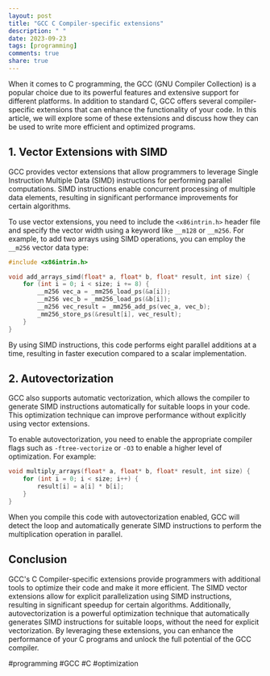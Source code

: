 ```yaml
---
layout: post
title: "GCC C Compiler-specific extensions"
description: " "
date: 2023-09-23
tags: [programming]
comments: true
share: true
---
```


When it comes to C programming, the GCC (GNU Compiler Collection) is a popular choice due to its powerful features and extensive support for different platforms. In addition to standard C, GCC offers several compiler-specific extensions that can enhance the functionality of your code. In this article, we will explore some of these extensions and discuss how they can be used to write more efficient and optimized programs.

## 1. Vector Extensions with SIMD

GCC provides vector extensions that allow programmers to leverage Single Instruction Multiple Data (SIMD) instructions for performing parallel computations. SIMD instructions enable concurrent processing of multiple data elements, resulting in significant performance improvements for certain algorithms.

To use vector extensions, you need to include the `<x86intrin.h>` header file and specify the vector width using a keyword like `__m128` or `__m256`. For example, to add two arrays using SIMD operations, you can employ the `__m256` vector data type:

```c
#include <x86intrin.h>

void add_arrays_simd(float* a, float* b, float* result, int size) {
    for (int i = 0; i < size; i += 8) {
        __m256 vec_a = _mm256_load_ps(&a[i]);
        __m256 vec_b = _mm256_load_ps(&b[i]);
        __m256 vec_result = _mm256_add_ps(vec_a, vec_b);
        _mm256_store_ps(&result[i], vec_result);
    }
}
```

By using SIMD instructions, this code performs eight parallel additions at a time, resulting in faster execution compared to a scalar implementation.

## 2. Autovectorization

GCC also supports automatic vectorization, which allows the compiler to generate SIMD instructions automatically for suitable loops in your code. This optimization technique can improve performance without explicitly using vector extensions.

To enable autovectorization, you need to enable the appropriate compiler flags such as `-ftree-vectorize` or `-O3` to enable a higher level of optimization. For example:

```c
void multiply_arrays(float* a, float* b, float* result, int size) {
    for (int i = 0; i < size; i++) {
        result[i] = a[i] * b[i];
    }
}
```

When you compile this code with autovectorization enabled, GCC will detect the loop and automatically generate SIMD instructions to perform the multiplication operation in parallel.

## Conclusion

GCC's C Compiler-specific extensions provide programmers with additional tools to optimize their code and make it more efficient. The SIMD vector extensions allow for explicit parallelization using SIMD instructions, resulting in significant speedup for certain algorithms. Additionally, autovectorization is a powerful optimization technique that automatically generates SIMD instructions for suitable loops, without the need for explicit vectorization. By leveraging these extensions, you can enhance the performance of your C programs and unlock the full potential of the GCC compiler.

#programming #GCC #C #optimization